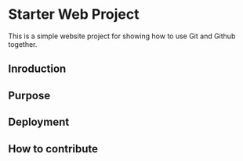 # Starter Web Project

This is a simple website project for showing how to use Git and Github together.

## Inroduction

## Purpose

## Deployment

## How to contribute